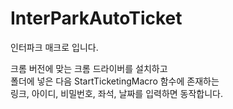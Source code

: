 # InterParkAutoTicket
 
인터파크 매크로 입니다.

크롬 버전에 맞는 크롬 드라이버를 설치하고  
폴더에 넣은 다음 StartTicketingMacro 함수에 존재하는   
링크, 아이디, 비밀번호, 좌석, 날짜를 입력하면 동작합니다.   
